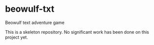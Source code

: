 # beowulf-txt
Beowulf text adventure game

This is a skeleton repository. No significant work has been done on this project yet.
